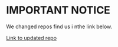 # IMPORTANT NOTICE

We changed repos find us i nthe link below.

[Link to updated repo](https://github.com/Andres15mtzc/CV-classification)
